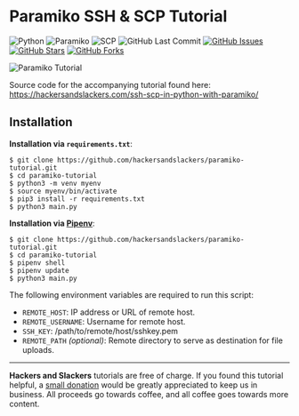 # Paramiko SSH & SCP Tutorial

![Python](https://img.shields.io/badge/Python-v^3.8-blue.svg?logo=python&longCache=true&logoColor=white&colorB=5e81ac&style=flat-square&colorA=4c566a)
![Paramiko](https://img.shields.io/badge/Paramiko-v^2.7.0-blue.svg?longCache=true&logo=python&style=flat-square&logoColor=white&colorB=5e81ac&colorA=4c566a)
![SCP](https://img.shields.io/badge/SCP-v0.13.2-blue.svg?longCache=true&logo=python&style=flat-square&logoColor=white&colorB=5e81ac&colorA=4c566a)
![GitHub Last Commit](https://img.shields.io/github/last-commit/google/skia.svg?style=flat-square&colorA=4c566a&colorB=a3be8c&logo=GitHub)
[![GitHub Issues](https://img.shields.io/github/issues/hackersandslackers/paramiko-tutorial.svg?style=flat-square&colorA=4c566a&logo=GitHub&colorB=ebcb8b)](https://github.com/hackersandslackers/paramiko-tutorial/issues)
[![GitHub Stars](https://img.shields.io/github/stars/hackersandslackers/paramiko-tutorial.svg?style=flat-square&colorA=4c566a&logo=GitHub&colorB=ebcb8b)](https://github.com/hackersandslackers/paramiko-tutorial/stargazers)
[![GitHub Forks](https://img.shields.io/github/forks/hackersandslackers/paramiko-tutorial.svg?style=flat-square&colorA=4c566a&logo=GitHub&colorB=ebcb8b)](https://github.com/hackersandslackers/paramiko-tutorial/network)

![Paramiko Tutorial](https://github.com/hackersandslackers/paramiko-tutorial/blob/master/.github/paramiko-4-1@2x.jpg)

Source code for the accompanying tutorial found here: https://hackersandslackers.com/ssh-scp-in-python-with-paramiko/

## Installation

**Installation via `requirements.txt`**:

```shell
$ git clone https://github.com/hackersandslackers/paramiko-tutorial.git
$ cd paramiko-tutorial
$ python3 -m venv myenv
$ source myenv/bin/activate
$ pip3 install -r requirements.txt
$ python3 main.py
```

**Installation via [Pipenv](https://pipenv-fork.readthedocs.io/en/latest/)**:

```shell
$ git clone https://github.com/hackersandslackers/paramiko-tutorial.git
$ cd paramiko-tutorial
$ pipenv shell
$ pipenv update
$ python3 main.py
```

The following environment variables are required to run this script:

* `REMOTE_HOST`: IP address or URL of remote host.
* `REMOTE_USERNAME`: Username for remote host.
* `SSH_KEY`: /path/to/remote/host/sshkey.pem
* `REMOTE_PATH` _(optional)_: Remote directory to serve as destination for file uploads.


-----

**Hackers and Slackers** tutorials are free of charge. If you found this tutorial helpful, a [small donation](https://www.buymeacoffee.com/hackersslackers) would be greatly appreciated to keep us in business. All proceeds go towards coffee, and all coffee goes towards more content.
